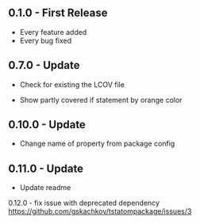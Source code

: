 0.1.0 - First Release
---------------------

-	Every feature added
-	Every bug fixed

0.7.0 - Update
--------------

-	Check for existing the LCOV file

-	Show partly covered if statement by orange color

0.10.0 - Update
---------------

-	Change name of property from package config

0.11.0 - Update
---------------

-	Update readme

0.12.0 - fix issue with deprecated dependency https://github.com/gskachkov/tstatompackage/issues/3
